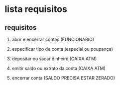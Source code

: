 # lista requisitos
## requisitos

1. abrir e encerrar contas (FUNCIONARIO)

2. especificar tipo de conta (especial ou poupança)

3. depositar ou sacar dinheiro (CAIXA ATM)

4. emitir saldo ou extrato da conta (CAIXA ATM)

5. encerrar conta (SALDO PRECISA ESTAR ZERADO)
